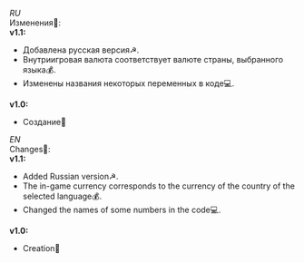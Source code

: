 *RU<br />*
Изменения📀:<br />
**v1.1:**
- Добавлена русская версия☭.
- Внутриигровая валюта соответствует валюте страны, выбранного языка💰.
- Изменены названия некоторых переменных в коде💻.<br />

**v1.0:** 
- Cоздание🧰

*EN<br />*
Changes📀:<br />
**v1.1:**
- Added Russian version☭.
- The in-game currency corresponds to the currency of the country of the selected language💰.
- Changed the names of some numbers in the code💻. <br />

**v1.0:** 
- Сreation🧰
